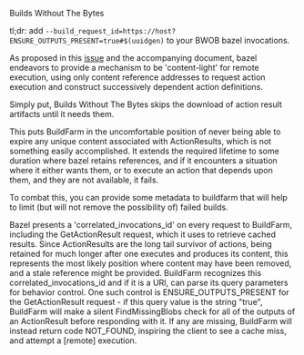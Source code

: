 Builds Without The Bytes

tl;dr: add `--build_request_id=https://host?ENSURE_OUTPUTS_PRESENT=true#$(uuidgen)` to your BWOB bazel invocations.

As proposed in this [issue](https://github.com/bazelbuild/bazel/issues/6862) and the accompanying document, bazel endeavors to provide a mechanism to be 'content-light' for remote execution, using only content reference addresses to request action execution and construct successively dependent action definitions.

Simply put, Builds Without The Bytes skips the download of action result artifacts until it needs them.

This puts BuildFarm in the uncomfortable position of never being able to expire any unique content associated with ActionResults, which is not something easily accomplished. It extends the required lifetime to some duration where bazel retains references, and if it encounters a situation where it either wants them, or to execute an action that depends upon them, and they are not available, it fails.

To combat this, you can provide some metadata to buildfarm that will help to limit (but will not remove the possibility of) failed builds.

Bazel presents a 'correlated_invocations_id' on every request to BuildFarm, including the GetActionResult request, which it uses to retrieve cached results. Since ActionResults are the long tail survivor of actions, being retained for much longer after one executes and produces its content, this represents the most likely position where content may have been removed, and a stale reference might be provided. BuildFarm recognizes this correlated_invocations_id and if it is a URI, can parse its query parameters for behavior control. One such control is ENSURE_OUTPUTS_PRESENT for the GetActionResult request - if this query value is the string "true", BuildFarm will make a silent FindMissingBlobs check for all of the outputs of an ActionResult before responding with it. If any are missing, BuildFarm will instead return code NOT_FOUND, inspiring the client to see a cache miss, and attempt a [remote] execution.